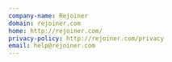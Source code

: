 ```yaml
---
company-name: Rejoiner
domain: rejoiner.com
home: http://rejoiner.com/
privacy-policy: http://rejoiner.com/privacy
email: help@rejoiner.com
---
```




